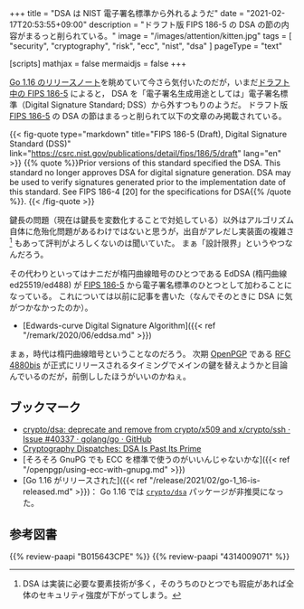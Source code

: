 +++
title = "DSA は NIST 電子署名標準から外れるようだ"
date =  "2021-02-17T20:53:55+09:00"
description = "ドラフト版 FIPS 186-5 の DSA の節の内容がまるっと削られている。"
image = "/images/attention/kitten.jpg"
tags = [ "security", "cryptography", "risk", "ecc", "nist", "dsa" ]
pageType = "text"

[scripts]
  mathjax = false
  mermaidjs = false
+++

[Go 1.16 のリリースノート](https://golang.org/doc/go1.16 "Go 1.16 Release Notes - The Go Programming Language")を眺めていて今さら気付いたのだが，いまだ[ドラフト中の FIPS 186-5][FIPS 186-5] によると， DSA を「電子署名生成用途としては」電子署名標準（Digital Signature Standard; DSS）から外すつもりのようだ。
ドラフト版 [FIPS 186-5] の DSA の節はまるっと削られて以下の文章のみ掲載されている。

{{< fig-quote type="markdown" title="FIPS 186-5 (Draft), Digital Signature Standard (DSS)" link="https://csrc.nist.gov/publications/detail/fips/186/5/draft" lang="en" >}}
{{% quote %}}Prior versions of this standard specified the DSA. This standard no longer approves DSA for digital signature generation. DSA may be used to verify signatures generated prior to the implementation date of this standard. See FIPS 186-4 [20] for the specifications for DSA{{% /quote %}}.
{{< /fig-quote >}}

鍵長の問題（現在は鍵長を変数化することで対処している）以外はアルゴリズム自体に危殆化問題があるわけではないと思うが，出自がアレだし実装面の複雑さ[^dsa1] もあって評判がよろしくないのは聞いていた。
まぁ「設計限界」というやつなんだろう。

[^dsa1]: DSA は実装に必要な要素技術が多く，そのうちのひとつでも瑕疵があれば全体のセキュリティ強度が下がってしまう。

その代わりといってはナニだが楕円曲線暗号のひとつである EdDSA (楕円曲線 ed25519/ed488) が [FIPS 186-5] から電子署名標準のひとつとして加わることになっている。
これについては以前に記事を書いた（なんでそのときに DSA に気がつかなかったのか）。

- [Edwards-curve Digital Signature Algorithm]({{< ref "/remark/2020/06/eddsa.md" >}})

まぁ，時代は楕円曲線暗号ということなのだろう。
次期 [OpenPGP] である [RFC 4880bis] が正式にリリースされるタイミングでメインの鍵を替えようかと目論んでいるのだが，前倒ししたほうがいいのかねぇ。

## ブックマーク

- [crypto/dsa: deprecate and remove from crypto/x509 and x/crypto/ssh · Issue #40337 · golang/go · GitHub](https://github.com/golang/go/issues/40337)
- [Cryptography Dispatches: DSA Is Past Its Prime](https://buttondown.email/cryptography-dispatches/archive/cryptography-dispatches-dsa-is-past-its-prime/)
- [そろそろ GnuPG でも ECC を標準で使うのがいいんじゃないかな]({{< ref "/openpgp/using-ecc-with-gnupg.md" >}})
- [Go 1.16 がリリースされた]({{< ref "/release/2021/02/go-1_16-is-released.md" >}})： Go 1.16 では [`crypto/dsa`] パッケージが非推奨になった。

[FIPS 186-5]: https://csrc.nist.gov/publications/detail/fips/186/5/draft "FIPS 186-5 (Draft), Digital Signature Standard (DSS) | CSRC"
[Go]: https://go.dev/
[`crypto/dsa`]: https://golang.org/pkg/crypto/dsa/ "dsa - The Go Programming Language"
[OpenPGP]: http://tools.ietf.org/html/rfc4880 "RFC 4880 - OpenPGP Message Format"
[RFC 4880bis]: https://datatracker.ietf.org/doc/draft-ietf-openpgp-rfc4880bis/ "draft-ietf-openpgp-rfc4880bis - OpenPGP Message Format"

## 参考図書

{{% review-paapi "B015643CPE" %}} <!-- 暗号技術入門 第3版 -->
{{% review-paapi "4314009071" %}} <!-- 暗号化 プライバシーを救った反乱者たち -->
